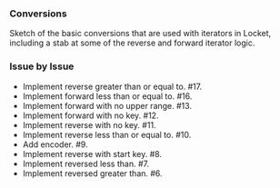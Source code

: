 ### Conversions

Sketch of the basic conversions that are used with iterators in Locket,
including a stab at some of the reverse and forward iterator logic.

### Issue by Issue

 * Implement reverse greater than or equal to. #17.
 * Implement forward less than or equal to. #16.
 * Implement forward with no upper range. #13.
 * Implement forward with no key. #12.
 * Implement reverse with no key. #11.
 * Implement reverse less than or equal to. #10.
 * Add encoder. #9.
 * Implement reverse with start key. #8.
 * Implement reversed less than. #7.
 * Implement reversed greater than. #6.
